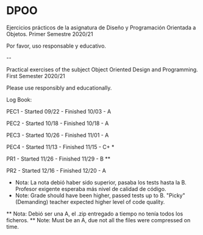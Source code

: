 # DPOO

Ejercicios prácticos de la asignatura de Diseño y Programación Orientada a Objetos. Primer Semestre 2020/21

Por favor, uso responsable y educativo.


--



Practical exercises of the subject Object Oriented Design and Programming. First Semester 2020/21

Please use responsibly and educationally.



Log Book:

PEC1 - Started 09/22  -  Finished 10/03  -  A

PEC2 - Started 10/18  -  Finished 10/18  -  A

PEC3 - Started 10/26  -  Finished 11/01  -  A

PEC4 - Started 11/13  -  Finished 11/15  -  C+ * 

PR1  - Started 11/26  -  Finished 11/29  -  B ** 

PR2  - Started 12/16  -  Finished 12/20  -  A


* Nota: La nota debió haber sido superior, pasaba los tests hasta la B. Profesor exigente esperaba más nivel de calidad de código.
* Note: Grade should have been higher, passed tests up to B. "Picky" (Demanding) teacher expected higher level of code quality.

** Nota: Debió ser una A, el .zip entregado a tiempo no tenía todos los ficheros. 
** Note: Must be an A, due not all the files were compressed on time.

